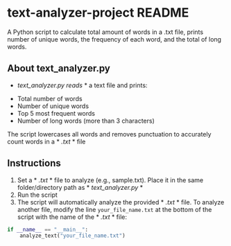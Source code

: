 # text-analyzer-project README
A Python script to calculate total amount of words in a .txt file, prints number of unique words, the frequency of each word, and the total of long words.

## About text_analyzer.py
* *text_analyzer.py reads* * a text file and prints:<br>
- Total number of words<br>
- Number of unique words<br>
- Top 5 most frequent words<br>
- Number of long words (more than 3 characters)<br>

The script lowercases all words and removes punctuation to accurately count words in a * *.txt* * file<br>

## Instructions
1. Set a * *.txt* * file to analyze (e.g., sample.txt). Place it in the same folder/directory path as * *text_analyzer.py* *<br>
2. Run the script<br>
3. The script will automatically analyze the provided * *.txt* * file. To analyze another file, modify the line `your_file_name.txt` at the bottom of the script with the name of the * *.txt* * file:<br>
```python
if __name__ == "__main__":
    analyze_text("your_file_name.txt")